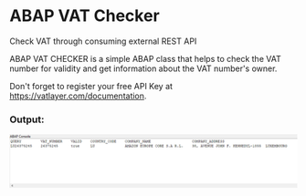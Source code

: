 # ABAP VAT Checker
Check VAT through consuming external REST API

ABAP VAT CHECKER is a simple ABAP class that helps to check the VAT number for validity and get information about the VAT number's owner.

Don't forget to register your free API Key at https://vatlayer.com/documentation.

### Output:

![abap vat ckecker](https://github.com/analiteg/vat_validate/blob/main/img/VAT%20checker.png)
